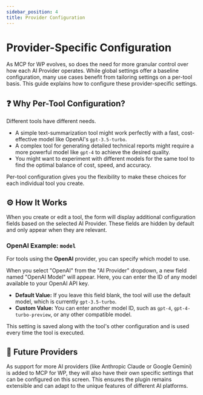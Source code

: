 ```yaml
---
sidebar_position: 4
title: Provider Configuration
---
```


# Provider-Specific Configuration

As MCP for WP evolves, so does the need for more granular control over how each AI Provider operates. While global settings offer a baseline configuration, many use cases benefit from tailoring settings on a per-tool basis. This guide explains how to configure these provider-specific settings.

## <strong>❓ Why Per-Tool Configuration?</strong>

Different tools have different needs.
-   A simple text-summarization tool might work perfectly with a fast, cost-effective model like OpenAI's `gpt-3.5-turbo`.
-   A complex tool for generating detailed technical reports might require a more powerful model like `gpt-4` to achieve the desired quality.
-   You might want to experiment with different models for the same tool to find the optimal balance of cost, speed, and accuracy.

Per-tool configuration gives you the flexibility to make these choices for each individual tool you create.

## <strong>⚙️ How It Works</strong>

When you create or edit a tool, the form will display additional configuration fields based on the selected AI Provider. These fields are hidden by default and only appear when they are relevant.

### OpenAI Example: `model`

For tools using the **OpenAI** provider, you can specify which model to use.



When you select "OpenAI" from the "AI Provider" dropdown, a new field named "OpenAI Model" will appear. Here, you can enter the ID of any model available to your OpenAI API key.

-   **Default Value:** If you leave this field blank, the tool will use the default model, which is currently `gpt-3.5-turbo`.
-   **Custom Value:** You can enter another model ID, such as `gpt-4`, `gpt-4-turbo-preview`, or any other compatible model.

This setting is saved along with the tool's other configuration and is used every time the tool is executed.

## <strong>🔮 Future Providers</strong>

As support for more AI providers (like Anthropic Claude or Google Gemini) is added to MCP for WP, they will also have their own specific settings that can be configured on this screen. This ensures the plugin remains extensible and can adapt to the unique features of different AI platforms. 